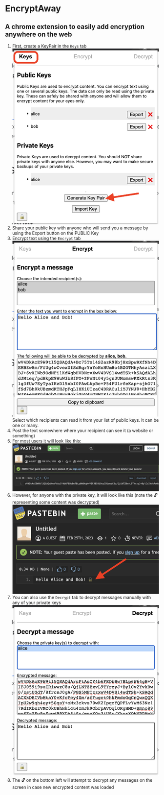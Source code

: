 # EncryptAway

## A chrome extension to easily add encryption anywhere on the web

1. First, create a KeyPair in the `Keys` tab
![Key Generation](./demo-screens/GenerateKey.png)
1. Share your public key with anyone who will send you a message by using the Export button on the PUBLIC Key
1. Encrypt text using the `Encrypt` tab
![Encrypt](./demo-screens/Encrypt.png)
Select which recipients can read it from your list of public keys. It can be one or many.
1. Post the text somewhere where your recipient can see it (a website or something)
1. For most users it will look like this:
![Encrypted on website](./demo-screens/EncryptedWebContent.png)
1. However, for anyone with the private key, it will look like this (note the 🔓 representing some content was decrypted)
![Decrypted on website](./demo-screens/DecryptedWebContent.png)
1. You can also use the `Decrypt` tab to decrypt messages manually with any of your private keys
![Decrypt tab](./demo-screens/Decrypt.png)
1. The 🔓 on the bottom left will attempt to decrypt any messages on the screen in case new encrypted content was loaded